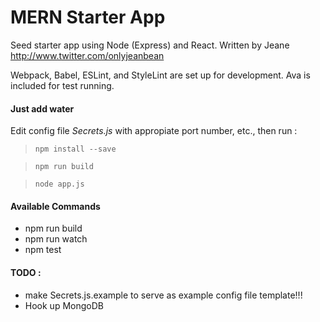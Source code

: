 # MERN Starter App

Seed starter app using Node (Express) and React.  Written by Jeane <http://www.twitter.com/onlyjeanbean>

Webpack, Babel, ESLint, and StyleLint are set up for development. Ava is included for test running.

#### Just add water
 Edit config file *Secrets.js* with appropiate port number, etc., then run :
> ```npm install --save```

> ```npm run build``` 

> ```node app.js```

#### Available Commands
* npm run build 
* npm run watch 
* npm test

#### TODO :
* make Secrets.js.example to serve as example config file template!!!
* Hook up MongoDB
